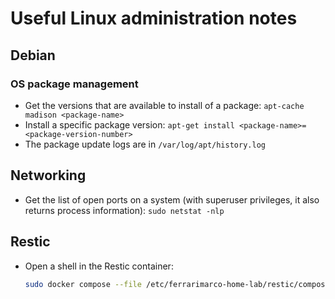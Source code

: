 # Useful Linux administration notes

## Debian

### OS package management

- Get the versions that are available to install of a package:
  `apt-cache madison <package-name>`
- Install a specific package version:
  `apt-get install <package-name>=<package-version-number>`
- The package update logs are in `/var/log/apt/history.log`

## Networking

- Get the list of open ports on a system (with superuser privileges, it also
  returns process information): `sudo netstat -nlp`

## Restic

- Open a shell in the Restic container:

    ```sh
    sudo docker compose --file /etc/ferrarimarco-home-lab/restic/compose.yaml run --build --interactive --rm --entrypoint /bin/bash restic-backup-workloads
    ```

